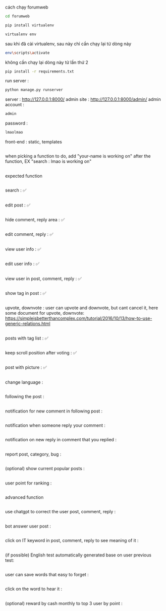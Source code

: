 cách chạy forumweb
```bash
cd forumweb
```

```bash
pip install virtualenv
```

```bash
virtualenv env
```

sau khi đã cài virtualenv, sau này chỉ cần chạy lại từ dòng này 

```bash
env\scripts\activate
```

không cần chạy lại dòng này từ lần thứ 2

```bash
pip install -r requirements.txt
```

run server : 
```bash
python manage.py runserver
```
server : http://127.0.0.1:8000/
admin site : http://127.0.0.1:8000/admin/ 
admin account : 
```bash
admin
```
password : 
```bash
lmaolmao
```
front-end : static, templates
##
when picking a function to do, add "your-name is working on" after the function, EX  "search : lmao is working on"
##
expected function
##
search : ✅
##
edit post : ✅
##
hide comment, reply area : ✅
##
edit comment, reply : ✅
##
view user info : ✅
##
edit user info : ✅
##
view user in post, comment, reply : ✅
##
show tag in post : ✅
##
upvote, downvote : user can upvote and downvote, but cant cancel it, 
here some document for upvote, downvote: https://simpleisbetterthancomplex.com/tutorial/2016/10/13/how-to-use-generic-relations.html
##
posts with tag list : ✅
##
keep scroll position after voting : ✅
##
post with picture : ✅
##
change language :
##
following the post :
##
notification for new comment in following post :
##
notification when someone reply your comment : 
##
notification on new reply in comment that you replied :
##
report post, category, bug :
##
(optional) show current popular posts :
##
user point for ranking :
##
advanced function 
##
use chatgpt to correct the user post, comment, reply :  
##
bot answer user post :
##
click on IT keyword in post, comment, reply to see meaning of it : 
##
(if possible) English test automatically generated base on user previous test:
##
user can save words that easy to forget : 
##
click on the word to hear it : 
##
(optional) reward by cash monthly to top 3 user by point :
##

##
